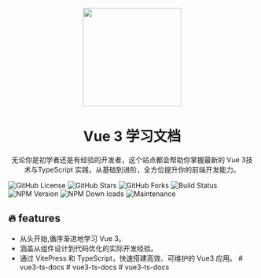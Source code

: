 <p align="center">
<img src="https://dbz0423.oss-cn-nanjing.aliyuncs.com/logo.jpg?Expires=1728382605&OSSAccessKeyId=TMP.3Kj3SR3Uh8UUbhQGo5cgD9JWAta1fLMnrC2TZigwiLVRkCEXWRHMVa8dFuoGDnyyJdcLgudWDhE3uVdkuwu1iEHERmhCjB&Signature=Td0bJ8YfmKqAP2G1FqN77IImerk%3D" style="width:200px;"/>
</p>
<h1 align="center">Vue 3 学习文档</h1>
<p align="center">
无论你是初学者还是有经验的开发者，这个站点都会帮助你掌握最新的 Vue 3技术与TypeScript 实践，从基础到进阶，全方位提升你的前端开发能力。
</p>

<p>

![GitHub License](https://img.shields.io/github/license/dbz0423/vue3-ts-docs)
![GitHub Stars](https://img.shields.io/github/stars/dbz0423/vue3-ts-docs)
![GitHub Forks](https://img.shields.io/github/forks/dbz0423/vue3-ts-docs)
![Build Status](https://img.shields.io/github/workflow/status/dbz0423/vue3-ts-docs/CI)
![NPM Version](https://img.shields.io/npm/v/vue)
![NPM Down loads](https://img.shields.io/npm/dw/vue)
![Maintenance](https://img.shields.io/maintenance/yes/2024)

</p>

## 🔥 features

- 从头开始,循序渐进地学习 Vue 3。
- 涵盖从组件设计到代码优化的实际开发经验。
- 通过 VitePress 和 TypeScript，快速搭建高效、可维护的 Vue3 应用。
#   v u e 3 - t s - d o c s  
 #   v u e 3 - t s - d o c s  
 #   v u e 3 - t s - d o c s  
 